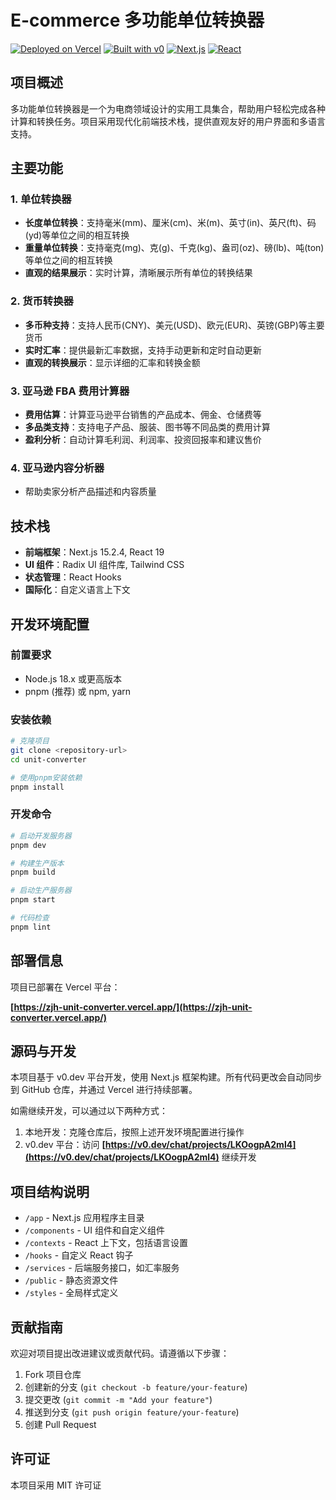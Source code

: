# E-commerce 多功能单位转换器

[![Deployed on Vercel](https://img.shields.io/badge/Deployed%20on-Vercel-black?style=for-the-badge&logo=vercel)](https://vercel.com/hanyeweiyangs-projects/v0-e-commerce-unit-converter)
[![Built with v0](https://img.shields.io/badge/Built%20with-v0.dev-black?style=for-the-badge)](https://v0.dev/chat/projects/LKOogpA2ml4)
[![Next.js](https://img.shields.io/badge/Next.js-15.2.4-blue?style=for-the-badge&logo=next.js)](https://nextjs.org/)
[![React](https://img.shields.io/badge/React-19-blue?style=for-the-badge&logo=react)](https://react.dev/)

## 项目概述

多功能单位转换器是一个为电商领域设计的实用工具集合，帮助用户轻松完成各种计算和转换任务。项目采用现代化前端技术栈，提供直观友好的用户界面和多语言支持。

## 主要功能

### 1. 单位转换器

- **长度单位转换**：支持毫米(mm)、厘米(cm)、米(m)、英寸(in)、英尺(ft)、码(yd)等单位之间的相互转换
- **重量单位转换**：支持毫克(mg)、克(g)、千克(kg)、盎司(oz)、磅(lb)、吨(ton)等单位之间的相互转换
- **直观的结果展示**：实时计算，清晰展示所有单位的转换结果

### 2. 货币转换器

- **多币种支持**：支持人民币(CNY)、美元(USD)、欧元(EUR)、英镑(GBP)等主要货币
- **实时汇率**：提供最新汇率数据，支持手动更新和定时自动更新
- **直观的转换展示**：显示详细的汇率和转换金额

### 3. 亚马逊 FBA 费用计算器

- **费用估算**：计算亚马逊平台销售的产品成本、佣金、仓储费等
- **多品类支持**：支持电子产品、服装、图书等不同品类的费用计算
- **盈利分析**：自动计算毛利润、利润率、投资回报率和建议售价

### 4. 亚马逊内容分析器

- 帮助卖家分析产品描述和内容质量

## 技术栈

- **前端框架**：Next.js 15.2.4, React 19
- **UI 组件**：Radix UI 组件库, Tailwind CSS
- **状态管理**：React Hooks
- **国际化**：自定义语言上下文

## 开发环境配置

### 前置要求

- Node.js 18.x 或更高版本
- pnpm (推荐) 或 npm, yarn

### 安装依赖

```bash
# 克隆项目
git clone <repository-url>
cd unit-converter

# 使用pnpm安装依赖
pnpm install
```

### 开发命令

```bash
# 启动开发服务器
pnpm dev

# 构建生产版本
pnpm build

# 启动生产服务器
pnpm start

# 代码检查
pnpm lint
```

## 部署信息

项目已部署在 Vercel 平台：

**[https://zjh-unit-converter.vercel.app/](https://zjh-unit-converter.vercel.app/)**

## 源码与开发

本项目基于 v0.dev 平台开发，使用 Next.js 框架构建。所有代码更改会自动同步到 GitHub 仓库，并通过 Vercel 进行持续部署。

如需继续开发，可以通过以下两种方式：

1. 本地开发：克隆仓库后，按照上述开发环境配置进行操作
2. v0.dev 平台：访问 **[https://v0.dev/chat/projects/LKOogpA2ml4](https://v0.dev/chat/projects/LKOogpA2ml4)** 继续开发

## 项目结构说明

- `/app` - Next.js 应用程序主目录
- `/components` - UI 组件和自定义组件
- `/contexts` - React 上下文，包括语言设置
- `/hooks` - 自定义 React 钩子
- `/services` - 后端服务接口，如汇率服务
- `/public` - 静态资源文件
- `/styles` - 全局样式定义

## 贡献指南

欢迎对项目提出改进建议或贡献代码。请遵循以下步骤：

1. Fork 项目仓库
2. 创建新的分支 (`git checkout -b feature/your-feature`)
3. 提交更改 (`git commit -m "Add your feature"`)
4. 推送到分支 (`git push origin feature/your-feature`)
5. 创建 Pull Request

## 许可证

本项目采用 MIT 许可证
